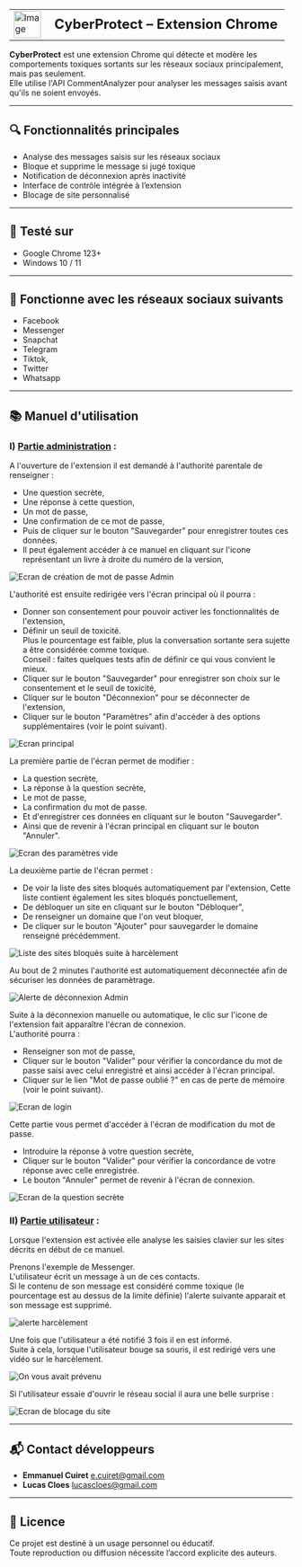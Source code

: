 <table>
  <tr>
    <td>
      <img src="/icons/icon_48.png" alt="Image" width="48">
    </td>
    <td style="vertical-align: middle; padding-left: 16px; font-size:24px ">
      <strong>CyberProtect – Extension Chrome</strong>
    </td>
  </tr>
</table>

**CyberProtect** est une extension Chrome qui détecte et modère les comportements toxiques sortants sur les réseaux sociaux principalement, mais pas seulement.<br>
Elle utilise l'API CommentAnalyzer pour analyser les messages saisis avant qu'ils ne soient envoyés.

---

## 🔍 Fonctionnalités principales

- Analyse des messages saisis sur les réseaux sociaux
- Bloque et supprime le message si jugé toxique
- Notification de déconnexion après inactivité
- Interface de contrôle intégrée à l’extension
- Blocage de site personnalisé

---

## 🧪 Testé sur

- Google Chrome 123+
- Windows 10 / 11

---

## 🧪 Fonctionne avec les réseaux sociaux suivants

- Facebook
- Messenger
- Snapchat
- Telegram
- Tiktok,
- Twitter
- Whatsapp

---

## 📚 Manuel d'utilisation

### I) <u>Partie administration</u> :

A l'ouverture de l'extension il est demandé à l'authorité parentale de renseigner :

- Une question secrète,
- Une réponse à cette question,
- Un mot de passe,
- Une confirmation de ce mot de passe,
- Puis de cliquer sur le bouton "Sauvegarder" pour enregistrer toutes ces données.
- Il peut également accéder à ce manuel en cliquant sur l'icone représentant un livre à droite du numéro de la version,

![Ecran de création de mot de passe Admin](/images/image-1.png)

L'authorité est ensuite redirigée vers l'écran principal où il pourra :

- Donner son consentement pour pouvoir activer les fonctionnalités de l'extension,
- Définir un seuil de toxicité.  
  Plus le pourcentage est faible, plus la conversation sortante sera sujette a être considérée comme toxique.  
   Conseil : faites quelques tests afin de définir ce qui vous convient le mieux.
- Cliquer sur le bouton "Sauvegarder" pour enregistrer son choix sur le consentement et le seuil de toxicité,
- Cliquer sur le bouton "Déconnexion" pour se déconnecter de l'extension,
- Cliquer sur le bouton "Paramètres" afin d'accéder à des options supplémentaires (voir le point suivant).

![Ecran principal](/images/image-3.png)

La première partie de l'écran permet de modifier :

- La question secrète,
- La réponse à la question secrète,
- Le mot de passe,
- La confirmation du mot de passe.
- Et d'enregistrer ces données en cliquant sur le bouton "Sauvegarder".
- Ainsi que de revenir à l'écran principal en cliquant sur le bouton "Annuler".

![Ecran des paramètres vide](/images/image-4.png)

La deuxième partie de l'écran permet :

- De voir la liste des sites bloqués automatiquement par l'extension,
  Cette liste contient également les sites bloqués ponctuellement,
- De débloquer un site en cliquant sur le bouton "Débloquer",
- De renseigner un domaine que l'on veut bloquer,
- De cliquer sur le bouton "Ajouter" pour sauvegarder le domaine renseigné précédemment.

![Liste des sites bloqués suite à harcèlement](/images/image-5.png)

Au bout de 2 minutes l'authorité est automatiquement déconnectée afin de sécuriser les données de paramètrage.

![Alerte de déconnexion Admin](/images/image-12.png)

Suite à la déconnexion manuelle ou automatique, le clic sur l'icone de l'extension fait apparaître l'écran de connexion.  
L'authorité pourra :

- Renseigner son mot de passe,
- Cliquer sur le bouton "Valider" pour vérifier la concordance du mot de passe saisi avec celui enregistré et ainsi accéder à l'écran principal.
- Cliquer sur le lien "Mot de passe oublié ?" en cas de perte de mémoire (voir le point suivant).

![Ecran de login](/images/image-2.png)

Cette partie vous permet d'accéder à l'écran de modification du mot de passe.

- Introduire la réponse à votre question secrète,
- Cliquer sur le bouton "Valider" pour vérifier la concordance de votre réponse avec celle enregistrée.
- Le bouton "Annuler" permet de revenir à l'écran de connexion.

![Ecran de la question secrète](/images/image-6.png)

### II) <u>Partie utilisateur</u> :

Lorsque l'extension est activée elle analyse les saisies clavier sur les sites décrits en début de ce manuel.

Prenons l'exemple de Messenger.  
L'utilisateur écrit un message à un de ces contacts.  
Si le contenu de son message est considéré comme toxique (le pourcentage est au dessus de la limite définie)
l'alerte suivante apparait et son message est supprimé.

![alerte harcèlement](/images/image-9.png)

Une fois que l'utilisateur a été notifié 3 fois il en est informé.  
Suite à cela, lorsque l'utilisateur bouge sa souris, il est redirigé vers une vidéo sur le harcèlement.

![On vous avait prévenu](/images/image-10.png)

Si l'utilisateur essaie d'ouvrir le réseau social il aura une belle surprise :

![Ecran de blocage du site](/images/image-11.png)

---

## 📬 Contact développeurs

- **Emmanuel Cuiret** e.cuiret@gmail.com
- **Lucas Cloes** lucascloes@gmail.com

---

## 📝 Licence

Ce projet est destiné à un usage personnel ou éducatif.  
Toute reproduction ou diffusion nécessite l’accord explicite des auteurs.
